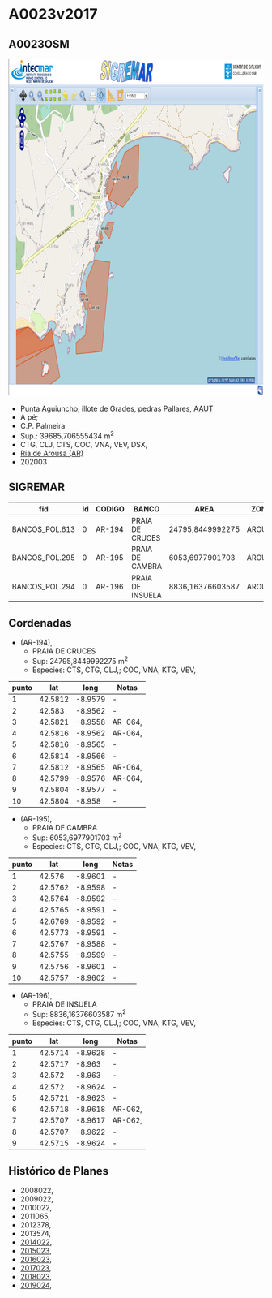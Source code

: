 
# A0023v2017	

## A0023OSM

<img src="https://raw.githubusercontent.com/galirema/galirema-notas/gh-pages/en/pages/uploads/images/A0023_24OSM.png" alt="A0023OSM" width="824" height="663">


* Punta Aguiuncho, illote de Grades, pedras Pallares, [AAUT](ZonasDeProduccionAAUT.md)
* A pé;
* C.P. Palmeira
* Sup.: 39685,706555434 m<sup>2</sup>
* CTG, CLJ, CTS, COC, VNA, VEV, DSX,
* [Ría de Arousa (AR)](zp-AR.md)
* 202003


## SIGREMAR

|fid|Id|CODIGO|BANCO|AREA|ZONA|CONFRARIA|REXIMEN|MODALIDADE|PROVINCIA|ESP\_OBXET|ESP_SECUND|X|Y
|---|--|------|-----|----|----|---------|-------|----------|---------|---------|----------|-|-|
|BANCOS_POL.613|0|AR-194|PRAIA DE CRUCES|24795,8449992275|AROUSA|PALMEIRA|AUTORIZACION|PE|A CORUÑA|CTS, CTG, CLJ,|COC, VNA, KTG, VEV,|503530.0|4714344.0|
|BANCOS_POL.295|0|AR-195|PRAIA DE CAMBRA|6053,6977901703|AROUSA|PALMEIRA|AUTORIZACION|PE|A CORUÑA|CTS, CTG, CLJ,|COC, VNA, KTG, VEV,|503324.0|4713744.0|
|BANCOS_POL.294|0|AR-196|PRAIA DE INSUELA|8836,16376603587|AROUSA|PALMEIRA|AUTORIZACION|PE|A CORUÑA|CTS, CTG, CLJ,|COC, VNA, KTG, VEV,|503116.0|4713210.0|



## Cordenadas

* (AR-194),
	* PRAIA DE CRUCES
	* Sup: 24795,8449992275 m<sup>2</sup>
	* Especies: CTS, CTG, CLJ,; COC, VNA, KTG, VEV,

|punto|lat|long|Notas|
|-----|---|----|-----|
|1|42.5812|-8.9579|-|
|2|42.583|-8.9562|-|
|3|42.5821|-8.9558|AR-064,|
|4|42.5816|-8.9562|AR-064,|
|5|42.5816|-8.9565|-|
|6|42.5814|-8.9566|-|
|7|42.5812|-8.9565|AR-064,|
|8|42.5799|-8.9576|AR-064,|
|9|42.5804|-8.9577|-|
|10|42.5804|-8.958|-|


* (AR-195),
	* PRAIA DE CAMBRA
	* Sup: 6053,6977901703 m<sup>2</sup>
	* Especies: CTS, CTG, CLJ,; COC, VNA, KTG, VEV,

|punto|lat|long|Notas|
|-----|---|----|-----|
|1|42.576|-8.9601|-|
|2|42.5762|-8.9598|-|
|3|42.5764|-8.9592|-|
|4|42.5765|-8.9591|-|
|5|42.6769|-8.9592|-|
|6|42.5773|-8.9591|-|
|7|42.5767|-8.9588|-|
|8|42.5755|-8.9599|-|
|9|42.5756|-8.9601|-|
|10|42.5757|-8.9602|-|



* (AR-196),
	* PRAIA DE INSUELA
	* Sup: 8836,16376603587 m<sup>2</sup>
	* Especies: CTS, CTG, CLJ,; COC, VNA, KTG, VEV,

|punto|lat|long|Notas|
|-----|---|----|-----|
|1|42.5714|-8.9628|-|
|2|42.5717|-8.963|-|
|3|42.572|-8.963|-|
|4|42.572|-8.9624|-|
|5|42.5721|-8.9623|-|
|6|42.5718|-8.9618|AR-062,|
|7|42.5707|-8.9617|AR-062,|
|8|42.5707|-8.9622|-|
|9|42.5715|-8.9624|-|






## Histórico de Planes


+ 2008022,
+ 2009022,
+ 2010022,
+ 2011065,
+ 2012378,
+ 2013574,
+ [2014022](http://www.galiciamarineira.info/content/pexma2014AAUT022),
+ [2015023](http://www.galiciamarineira.info/content/pexma2015AAUT023),
+ [2016023](http://www.galiciamarineira.info/content/pexma2016AAUT023),
+ [2017023](https://galirema.wikia.org/es/wiki/Pexma2017AAUT023),
+ [2018023](https://galirema.wikia.org/es/wiki/Pexma2018AAUT023),
+ [2019024](https://galirema.wikia.org/es/wiki/Pexma2019AAUT024),


